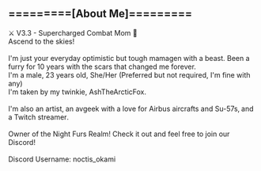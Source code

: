 ## =========[About Me]=========

<p>
⚔️ V3.3 - Supercharged Combat Mom 💙
<br>
Ascend to the skies! 
<br>
<br>
I'm just your everyday optimistic but tough mamagen with a beast․ Been a furry for 10 years with the scars that changed me forever.
<br>
I'm a male, 23 years old, She/Her (Preferred but not required, I'm fine with any)
<br>
I'm taken by my twinkie, AshTheArcticFox․
<br>
<br>
I'm also an artist‚ an avgeek with a love for Airbus aircrafts and Su-57s‚ and a Twitch streamer․ 
<br>
<br>
Owner of the Night Furs Realmǃ Check it out and feel free to join our Discordǃ
<br>
<br>
Discord Username: noctis_okami
</p>
